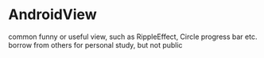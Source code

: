 AndroidView
===========

common funny or useful view, such as RippleEffect, Circle progress bar etc. borrow from others for personal study, but not public
